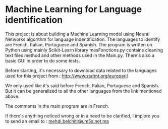 # Machine Learning for Language identification
This project is about building a Machine Learning model using Neural Networks algorithm for language indentification. The languages to identify are French, Italian, Portuguese and Spanish. The program is written on Python using mainly Scikit-Learn library
mesFonctions.py contains cleaning text files method and other methods used in the Main.py. There's also a basic GUI in order to do some tests. 

Before starting, it's necessary to download data related to the languages used for this project from :
http://www.statmt.org/europarl/

We only used like it's said before French, Italian, Portuguese and Spanish. But it can be generalized to all the other languages from the link mentioned above.

The comments in the main program are in French.

If there's anything noticed wrong or in a need to be clarified, I implore you to send an email to : mehdi.belchiti@um5s.net.ma
